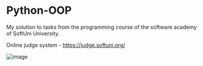 # Python-OOP
My solution to tasks from the programming course of the software academy of SoftUni University.

Online judge system - https://judge.softuni.org/ 

![image]([https://upload.wikimedia.org/wikipedia/commons/6/64/Logo_Software_University_%28SoftUni%29_-_blue_background.png](https://encrypted-tbn0.gstatic.com/images?q=tbn:ANd9GcSbvHcr0oFFOeib8E349dYaol28AA1JqXZiLQ&usqp=CAU))

